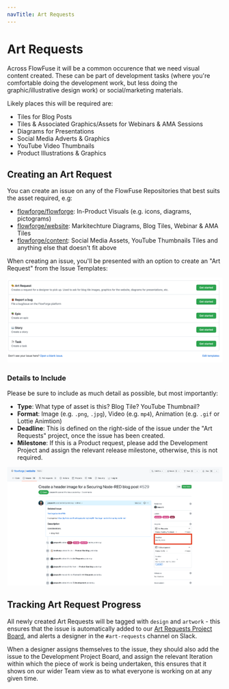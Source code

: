```yaml
---
navTitle: Art Requests
---
```


# Art Requests

Across FlowFuse it will be a common occurence that we need visual content created. These can be part of development tasks (where you're comfortable doing the development work, but less doing the graphic/illustrative design work) or social/marketing materials.  

Likely places this will be required are:

- Tiles for Blog Posts
- Tiles & Associated Graphics/Assets for Webinars & AMA Sessions
- Diagrams for Presentations
- Social Media Adverts & Graphics
- YouTube Video Thumbnails
- Product Illustrations & Graphics

## Creating an Art Request

You can create an issue on any of the FlowFuse Repositories that best suits the asset required, e.g:

- [flowforge/flowforge](https://github.com/FlowFuse/flowforge): In-Product Visuals (e.g. icons, diagrams, pictograms)
- [flowforge/website](https://github.com/FlowFuse/website): Markitechture Diagrams, Blog Tiles, Webinar & AMA Tiles
- [flowforge/content](https://github.com/FlowFuse/content): Social Media Assets, YouTube Thumbnails Tiles and anything else that doesn't fit above 

When creating an issue, you'll be presented with an option to create an "Art Request" from the Issue Templates:

![Screenshot from GitHub to show the option for creating an Art Request](../images/screenshots/gh-artrequest-template.png "Screenshot from GitHub to show the option for creating an Art Request")

### Details to Include

Please be sure to include as much detail as possible, but most importantly:

- **Type**: What type of asset is this? Blog Tile? YouTube Thumbnail?
- **Format**: Image (e.g. `.png`, `.jpg`), Video (e.g. `mp4`), Animation (e.g. `.gif` or Lottie Animtion)
- **Deadline**: This is defined on the right-side of the issue under the "Art Requests" project, once the issue has been created.
- **Milestone**: If this is a Product request, please add the Development Project and assign the relevant release milestone, otherwise, this is not required.

![Screenshot from GitHub to show where to set the deadline for an Art Request](../images/screenshots/gh-artrequest-example.png "Screenshot from GitHub to show where to set the deadline for an Art Request")

## Tracking Art Request Progress

All newly created Art Requests will be tagged with `design` and `artwork` - this ensures that the issue is automatically added to our [Art Requests Project Board](https://github.com/orgs/FlowFuse/projects/10), and alerts a designer in the `#art-requests` channel on Slack.

When a designer assigns themselves to the issue, they should also add the issue to the Development Project Board, and assign the relevant Iteration within which the piece of work is being undertaken, this ensures that it shows on our wider Team view as to what everyone is working on at any given time.